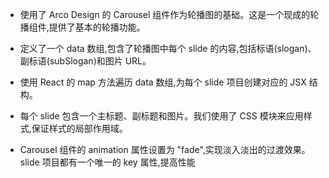 - 使用了 Arco Design 的 Carousel 组件作为轮播图的基础。这是一个现成的轮播组件,提供了基本的轮播功能。
- 定义了一个 data 数组,包含了轮播图中每个 slide 的内容,包括标语(slogan)、副标语(subSlogan)和图片 URL。

- 使用 React 的 map 方法遍历 data 数组,为每个 slide 项目创建对应的 JSX 结构。

- 每个 slide 包含一个主标题、副标题和图片。我们使用了 CSS 模块来应用样式,保证样式的局部作用域。

- Carousel 组件的 animation 属性设置为 "fade",实现淡入淡出的过渡效果。 slide 项目都有一个唯一的 key 属性,提高性能
